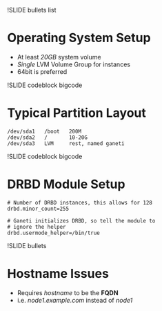 !SLIDE bullets list

# Operating System Setup

* At least _20GB_ system volume
* _Single_ LVM Volume Group for instances
* 64bit is preferred

!SLIDE codeblock bigcode

# Typical Partition Layout

    /dev/sda1   /boot   200M
    /dev/sda2   /       10-20G
    /dev/sda3   LVM     rest, named ganeti

!SLIDE codeblock bigcode

# DRBD Module Setup

    # Number of DRBD instances, this allows for 128
    drbd.minor_count=255

    # Ganeti initializes DRBD, so tell the module to
    # ignore the helper
    drbd.usermode_helper=/bin/true

!SLIDE bullets

# Hostname Issues

* Requires _hostname_ to be the **FQDN**
* i.e. _node1.example.com_ instead of _node1_
